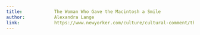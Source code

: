```yaml
---
title:            The Woman Who Gave the Macintosh a Smile
author:           Alexandra Lange
link:             https://www.newyorker.com/culture/cultural-comment/the-woman-who-gave-the-macintosh-a-smile
---
```

